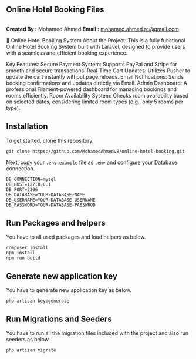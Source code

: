 ## Online Hotel Booking Files

<img src="">

**Created By :**  Mohamed Ahmed
**Email :** mohamed.ahmed.rc@gmail.com

🏨 Online Hotel Booking System
About the Project:
This is a fully functional Online Hotel Booking System built with Laravel, designed to provide users with a seamless and efficient booking experience.

Key Features:
Secure Payment System: Supports PayPal and Stripe for smooth and secure transactions.
Real-Time Cart Updates: Utilizes Pusher to update the cart instantly without page reloads.
Email Notifications: Sends booking confirmations and updates directly via Email.
Admin Dashboard: A professional Filament-powered dashboard for managing bookings and rooms efficiently.
Room Availability System: Checks room availability based on selected dates, considering limited room types (e.g., only 5 rooms per type).


## Installation

To get started, clone this repository.

```
git clone https://github.com/MohamedAhmedv8/online-hotel-booking.git
```

Next, copy your `.env.example` file as `.env` and configure your Database connection.

```
DB_CONNECTION=mysql
DB_HOST=127.0.0.1
DB_PORT=3306
DB_DATABASE=YOUR-DATABASE-NAME
DB_USERNAME=YOUR-DATABASE-USERNAME
DB_PASSWORD=YOUR-DATABASE-PASSWROD
```

## Run Packages and helpers

You have to all used packages and load helpers as below.

```
composer install
npm install
npm run build
```

## Generate new application key

You have to generate new application key as below.

```
php artisan key:generate
```

## Run Migrations and Seeders

You have to run all the migration files included with the project and also run seeders as below.

```
php artisan migrate
```
